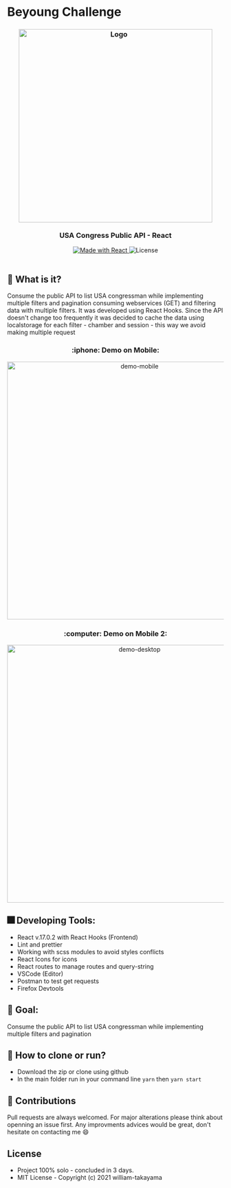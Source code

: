 # Beyoung Challenge

<h3 align="center">
    <img alt="Logo" title="#logo" width="450px" src="https://encrypted-tbn0.gstatic.com/images?q=tbn:ANd9GcTYKK-LkqyNtWLD0IcdAzEy-PwvjKJgOcjGaA&usqp=CAU">
    <br><br>
    <b>USA Congress Public API - React</b>  
    <br>
</h3>

<p align="center">
  <a href="https://beyoung.com.br">
    <img alt="Made with React" src="https://img.shields.io/badge/created%20with-React-blue">
  </a>
  <a>
  <img alt="License" src="https://img.shields.io/github/license/vitorserrano/ecoleta?color=%237519C1">
  <br><br>
</p>

## :triangular_flag_on_post: What is it? 
  Consume the public API to list USA congressman while implementing multiple filters and pagination consuming webservices (GET) and filtering data with multiple filters. It was developed using React Hooks. Since the API doesn't change too frequently it was decided to cache the data using localstorage for each filter - chamber and session - this way we avoid making multiple request

  <h3 align="center"> :iphone: Demo on Mobile: </h3>
  <p align="center">
    <img src="https://media.giphy.com/media/pOAFvSXpkQcZ4ATbyj/giphy.gif" width="600px" align="center" alt="demo-mobile">
  </p>
  
  <h3 align="center"> :computer: Demo on Mobile 2: </h3>
  <p align="center">
    <img src="https://media.giphy.com/media/g1VslggCAYQk9PKpVE/giphy.gif" width="600px" align="center" alt="demo-desktop">
  </p>
  
## :fireworks: Developing Tools: 
  - React v.17.0.2 with React Hooks (Frontend)
  - Lint and prettier
  - Working with scss modules to avoid styles conflicts
  - React Icons for icons
  - React routes to manage routes and query-string
  - VSCode (Editor)
  - Postman to test get requests
  - Firefox Devtools

## :rocket: Goal:
  Consume the public API to list USA congressman while implementing multiple filters and pagination
  
## :feet: How to clone or run?
  - Download the zip or clone using github
  - In the main folder run in your command line ```yarn``` then ```yarn start```
 
## :metal: Contributions
Pull requests are always welcomed. For major alterations please think about openning an issue first.
Any improvments advices would be great, don't hesitate on contacting me :smile:

## License
- Project 100% solo - concluded in 3 days. 
- MIT License - Copyright (c) 2021 william-takayama

